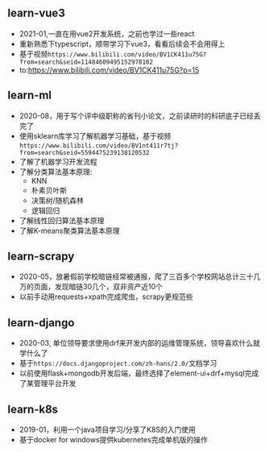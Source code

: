## learn-vue3
- 2021-01,一直在用vue2开发系统，之前也学过一些react
- 重新熟悉下typescript，顺带学习下vue3，看看后续会不会用得上
- 基于视频`https://www.bilibili.com/video/BV1CK411u75G?from=search&seid=11484609495152978102`
- to:https://www.bilibili.com/video/BV1CK411u75G?p=15
## learn-ml
- 2020-08，用于写个评中级职称的省刊小论文，之前读研时的科研底子已经丢完了
- 使用sklearn库学习了解机器学习基础，基于视频`https://www.bilibili.com/video/BV1nt411r7tj?from=search&seid=5594475239138120532`
- 了解了机器学习开发流程
- 了解分类算法基本原理:
     - KNN
     - 朴素贝叶斯
     - 决策树/随机森林
     - 逻辑回归
- 了解线性回归算法基本原理
- 了解K-means聚类算法基本原理

## learn-scrapy
- 2020-05，放暑假前学校暗链经常被通报，爬了三百多个学校网站总计三十几万的页面，发现暗链30几个，双非资产近10个
- 以前手动用requests+xpath完成爬虫，scrapy更规范些

## learn-django
- 2020-03, 单位领导要求使用drf来开发内部的运维管理系统，领导喜欢什么就学什么了
- 基于`https://docs.djangoproject.com/zh-hans/2.0/`文档学习
- 以前使用flask+mongodb开发后端，最终选择了element-ui+drf+mysql完成了某管理平台开发

## learn-k8s
- 2019-01，利用一个java项目学习/分享了K8S的入门使用
- 基于docker for windows提供kubernetes完成单机版的操作

